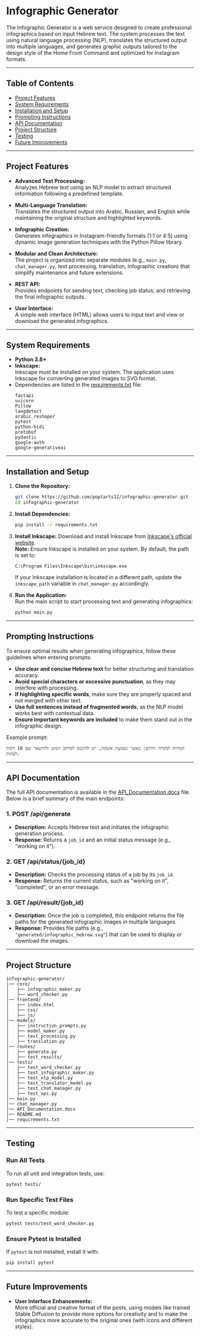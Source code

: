 # Infographic Generator

The Infographic Generator is a web service designed to create professional infographics based on input Hebrew text. The system processes the text using natural language processing (NLP), translates the structured output into multiple languages, and generates graphic outputs tailored to the design style of the Home Front Command and optimized for Instagram formats.

---

## Table of Contents

- [Project Features](#project-features)
- [System Requirements](#system-requirements)
- [Installation and Setup](#installation-and-setup)
- [Prompting Instructions](#prompting-instructions)
- [API Documentation](#api-documentation)
- [Project Structure](#project-structure)
- [Testing](#testing)
- [Future Improvements](#future-improvements)

---

## Project Features

- **Advanced Text Processing:**  
  Analyzes Hebrew text using an NLP model to extract structured information following a predefined template.

- **Multi-Language Translation:**  
  Translates the structured output into Arabic, Russian, and English while maintaining the original structure and highlighted keywords.

- **Infographic Creation:**  
  Generates infographics in Instagram-friendly formats (1:1 or 4:5) using dynamic image generation techniques with the Python Pillow library.

- **Modular and Clean Architecture:**  
  The project is organized into separate modules (e.g., `main.py`, `chat_manager.py`, text processing, translation, infographic creation) that simplify maintenance and future extensions.

- **REST API:**  
  Provides endpoints for sending text, checking job status, and retrieving the final infographic outputs.

- **User Interface:**  
  A simple web interface (HTML) allows users to input text and view or download the generated infographics.

---

## System Requirements

- **Python 3.8+**
- **Inkscape:**  
  Inkscape must be installed on your system. The application uses Inkscape for converting generated images to SVG format.
- Dependencies are listed in the [requirements.txt](./requirements.txt) file:
  ```plaintext
  fastapi
  uvicorn
  Pillow
  langdetect
  arabic_reshaper
  pytest
  python-bidi
  protobuf
  pydantic
  google-auth
  google-generativeai
  ```

---

## Installation and Setup

1. **Clone the Repository:**
   ```bash
   git clone https://github.com/poptarts12/infographic-generator.git
   cd infographic-generator
   ```

2. **Install Dependencies:**
   ```bash
   pip install -r requirements.txt
   ```

3. **Install Inkscape:**
   Download and install Inkscape from [Inkscape's official website](https://inkscape.org/).  
   **Note:** Ensure Inkscape is installed on your system. By default, the path is set to:
   ```plaintext
   C:\Program Files\Inkscape\bin\inkscape.exe
   ```
   If your Inkscape installation is located in a different path, update the `inkscape_path` variable in `chat_manager.py` accordingly.

4. **Run the Application:**  
   Run the main script to start processing text and generating infographics:
   ```bash
   python main.py
   ```

---

## Prompting Instructions

To ensure optimal results when generating infographics, follow these guidelines when entering prompts:

- **Use clear and concise Hebrew text** for better structuring and translation accuracy.
- **Avoid special characters or excessive punctuation**, as they may interfere with processing.
- **If highlighting specific words**, make sure they are properly spaced and not merged with other text.
- **Use full sentences instead of fragmented words**, as the NLP model works best with contextual data.
- **Ensure important keywords are included** to make them stand out in the infographic design.

Example prompt:
```plaintext
הנחיות למקרה חירום: כאשר נשמעת אזעקה, יש להיכנס למרחב המוגן ולהישאר שם 10 דקות לפחות.
```

---

## API Documentation

The full API documentation is available in the [API_Documentation.docx](./API_Documentation.docx) file. Below is a brief summary of the main endpoints:

### **1. POST /api/generate**
- **Description:** Accepts Hebrew text and initiates the infographic generation process.  
- **Response:** Returns a `job_id` and an initial status message (e.g., "working on it").

### **2. GET /api/status/{job_id}**
- **Description:** Checks the processing status of a job by its `job_id`.  
- **Response:** Returns the current status, such as "working on it", "completed", or an error message.

### **3. GET /api/result/{job_id}**
- **Description:** Once the job is completed, this endpoint returns the file paths for the generated infographic images in multiple languages.  
- **Response:** Provides file paths (e.g., `"generated/infographic_hebrew.svg"`) that can be used to display or download the images.

---

## Project Structure

```plaintext
infographic-generator/
│── core/
│   ├── infographic_maker.py
│   ├── word_checker.py
│── frontend/
│   ├── index.html
│   ├── css/
│   ├── js/
│── models/
│   ├── instruction_prompts.py
│   ├── model_maker.py
│   ├── text_processing.py
│   ├── translation.py
│── routes/
│   ├── generate.py
│   ├── test_results/
│── tests/
│   ├── test_word_checker.py
│   ├── test_infographic_maker.py
│   ├── test_nlp_model.py
│   ├── test_translator_model.py
│   ├── test_chat_manager.py
│   ├── test_api.py
│── main.py
│── chat_manager.py
│── API_Documentation.docx
│── README.md
│── requirements.txt
```

---

## Testing

### **Run All Tests**
To run all unit and integration tests, use:
```bash
pytest tests/
```

### **Run Specific Test Files**
To test a specific module:
```bash
pytest tests/test_word_checker.py
```

### **Ensure Pytest is Installed**
If `pytest` is not installed, install it with:
```bash
pip install pytest
```

---

## Future Improvements

- **User Interface Enhancements:**  
  More official and creative format of the posts, using models like trained Stable Diffusion to provide more options for creativity and to make the infographics more accurate to the original ones (with icons and different styles).

